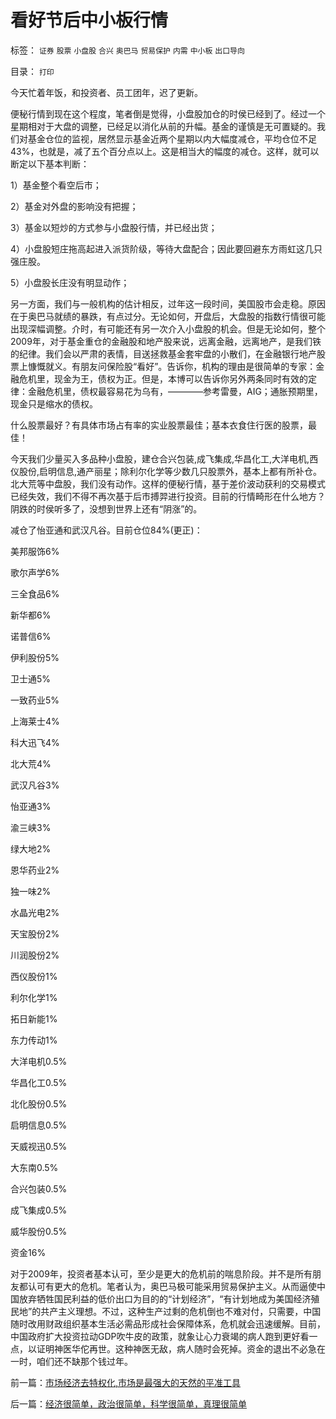 # 看好节后中小板行情

标签： `证券` `股票` `小盘股` `合兴` `奥巴马` `贸易保护` `内需` `中小板` `出口导向` 

目录： `打印`

今天忙着年饭，和投资者、员工团年，迟了更新。



便秘行情到现在这个程度，笔者倒是觉得，小盘股加仓的时侯已经到了。经过一个星期相对于大盘的调整，已经足以消化从前的升幅。基金的谨慎是无可置疑的。我们对基金仓位的监视，居然显示基金近两个星期以内大幅度减仓，平均仓位不足43%，也就是，减了五个百分点以上。这是相当大的幅度的减仓。这样，就可以断定以下基本判断：

1）基金整个看空后市；

2）基金对外盘的影响没有把握；

3）基金以短炒的方式参与小盘股行情，并已经出货；

4）小盘股短庄拖高起进入派货阶级，等待大盘配合；因此要回避东方雨虹这几只强庄股。

5）小盘股长庄没有明显动作；



另一方面，我们与一般机构的估计相反，过年这一段时间，美国股市会走稳。原因在于奥巴马就绩的暴跌，有点过分。无论如何，开盘后，大盘股的指数行情很可能出现深幅调整。介时，有可能还有另一次介入小盘股的机会。但是无论如何，整个2009年，对于基金重仓的金融股和地产股来说，远离金融，远离地产，是我们铁的纪律。我们会以严肃的表情，目送拯救基金套牢盘的小散们，在金融银行地产股票上慷慨就义。有朋友问保险股“看好”。告诉你，机构的理由是很简单的专家：金融危机里，现金为王，债权为正。但是，本博可以告诉你另外两条同时有效的定律：金融危机里，债权最容易花为乌有，————参考雷曼，AIG；通胀预期里，现金只是缩水的债权。



什么股票最好？有具体市场占有率的实业股票最佳；基本衣食住行医的股票，最佳！



今天我们少量买入多品种小盘股，建仓合兴包装,成飞集成,华昌化工,大洋电机,西仪股份,启明信息,通产丽星；除利尔化学等少数几只股票外，基本上都有所补仓。北大荒等中盘股，我们没有动作。这样的便秘行情，基于差价波动获利的交易模式已经失效，我们不得不再次基于后市搏羿进行投资。目前的行情畸形在什么地方？阴跌的时侯听多了，没想到世界上还有“阴涨”的。



减仓了怡亚通和武汉凡谷。目前仓位84%(更正)：

美邦服饰6%

歌尔声学6%

三全食品6%

新华都6%

诺普信6%

伊利股份5%

卫士通5%

一致药业5%

上海莱士4%

科大迅飞4%

北大荒4%

武汉凡谷3%

怡亚通3%

渝三峡3%

绿大地2%

恩华药业2%

独一味2%

水晶光电2%

天宝股份2%

川润股份2%

西仪股份1%

利尔化学1%

拓日新能1%

东力传动1%

大洋电机0.5%

华昌化工0.5%

北化股份0.5%

启明信息0.5%

天威视迅0.5%

大东南0.5%

合兴包装0.5%

成飞集成0.5%

威华股份0.5%

资金16%



对于2009年，投资者基本认可，至少是更大的危机前的喘息阶段。并不是所有朋友都认可有更大的危机。笔者认为，奥巴马极可能采用贸易保护主义。从而逼使中国放弃牺牲国民利益的低价出口为目的的“计划经济”，“有计划地成为美国经济殖民地”的共产主义理想。不过，这种生产过剩的危机倒也不难对付，只需要，中国随时改用财政组织基本生活必需品形成社会保障体系，危机就会迅速缓解。目前，中国政府扩大投资拉动GDP吹牛皮的政策，就象让心力衰竭的病人跑到更好看一点，以证明神医华佗再世。这种神医无敌，病人随时会死掉。资金的退出不必急在一时，咱们还不缺那个钱过年。



前一篇：[市场经济去特权化,市场是最强大的天然的平准工具](../../../2009/1/23/市场经济去特权化,市场是最强大的天然的平准工具.md)

后一篇：[经济很简单，政治很简单，科学很简单，真理很简单](../../../2009/1/24/经济很简单，政治很简单，科学很简单，真理很简单.md)